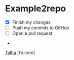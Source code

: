 # Example2repo
-[x] Finish my changes
- [ ] Push my commits to GitHub
- [ ] Open a pull request
- 

[Talha](fb.com/talhanasim)
[fb.com]